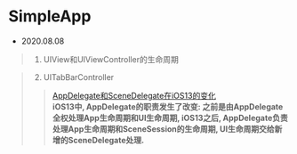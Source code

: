 # SimpleApp

- 2020.08.08
> 1. UIView和UIViewController的生命周期

> 2. UITabBarController  
>> [AppDelegate和SceneDelegate在iOS13的变化](https://blog.csdn.net/nupt_zhai/article/details/106409586)  
>> **iOS13中, AppDelegate的职责发生了改变: 之前是由AppDelegate全权处理App生命周期和UI生命周期, iOS13之后, AppDelegate负责处理App生命周期和SceneSession的生命周期, UI生命周期交给新增的SceneDelegate处理.**